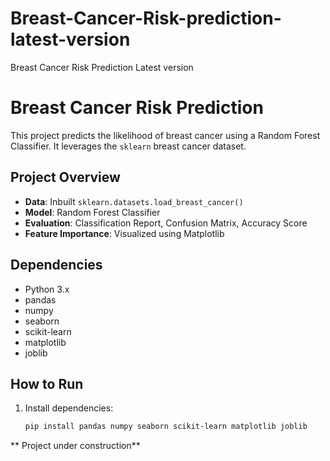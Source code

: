 # Breast-Cancer-Risk-prediction-latest-version
Breast Cancer Risk Prediction Latest version 

# Breast Cancer Risk Prediction

This project predicts the likelihood of breast cancer using a Random Forest Classifier. It leverages the `sklearn` breast cancer dataset.

## Project Overview

- **Data**: Inbuilt `sklearn.datasets.load_breast_cancer()`
- **Model**: Random Forest Classifier
- **Evaluation**: Classification Report, Confusion Matrix, Accuracy Score
- **Feature Importance**: Visualized using Matplotlib

## Dependencies

- Python 3.x
- pandas
- numpy
- seaborn
- scikit-learn
- matplotlib
- joblib

## How to Run

1. Install dependencies:
   ```bash
   pip install pandas numpy seaborn scikit-learn matplotlib joblib

**   Project under construction**
